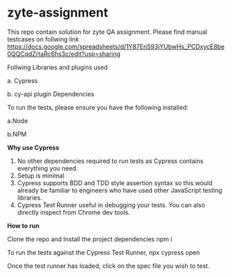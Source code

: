 # zyte-assignment
This repo contain solution for zyte QA assignment.
Please find manual testcases on follwing link
https://docs.google.com/spreadsheets/d/1Y87En593jYUbwHs_PCDxycE8be0QQCqdZrtaRc6hs3c/edit?usp=sharing

Follwing Libraries and plugins used

a. Cypress

b. cy-api plugin Dependencies

To run the tests, please ensure you have the following installed:

a.Node

b.NPM

**Why use Cypress**

1. No other dependencies required to run tests as Cypress contains everything you need.
2. Setup is minimal
3. Cypress supports BDD and TDD style assertion syntax so this would already be familiar to engineers who have used other JavaScript testing libraries.
4. Cypress Test Runner useful in debugging your tests. You can also directly inspect from Chrome dev tools.


**How to run**

Clone the repo and Install the project dependencies npm i

To run the tests against the Cypress Test Runner, npx cypress open

Once the test runner has loaded, click on the spec file you wish to test.
